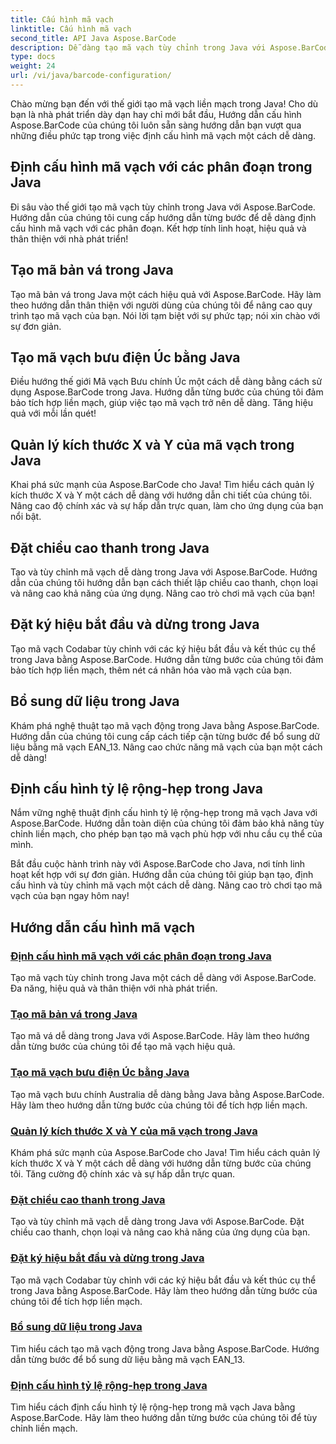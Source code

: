 ```yaml
---
title: Cấu hình mã vạch
linktitle: Cấu hình mã vạch
second_title: API Java Aspose.BarCode
description: Dễ dàng tạo mã vạch tùy chỉnh trong Java với Aspose.BarCode. Tăng cường hiệu quả và sự thân thiện với nhà phát triển với các hướng dẫn linh hoạt của chúng tôi.
type: docs
weight: 24
url: /vi/java/barcode-configuration/
---
```


Chào mừng bạn đến với thế giới tạo mã vạch liền mạch trong Java! Cho dù bạn là nhà phát triển dày dạn hay chỉ mới bắt đầu, Hướng dẫn cấu hình Aspose.BarCode của chúng tôi luôn sẵn sàng hướng dẫn bạn vượt qua những điều phức tạp trong việc định cấu hình mã vạch một cách dễ dàng.

## Định cấu hình mã vạch với các phân đoạn trong Java

Đi sâu vào thế giới tạo mã vạch tùy chỉnh trong Java với Aspose.BarCode. Hướng dẫn của chúng tôi cung cấp hướng dẫn từng bước để dễ dàng định cấu hình mã vạch với các phân đoạn. Kết hợp tính linh hoạt, hiệu quả và thân thiện với nhà phát triển!

## Tạo mã bản vá trong Java

Tạo mã bản vá trong Java một cách hiệu quả với Aspose.BarCode. Hãy làm theo hướng dẫn thân thiện với người dùng của chúng tôi để nâng cao quy trình tạo mã vạch của bạn. Nói lời tạm biệt với sự phức tạp; nói xin chào với sự đơn giản.

## Tạo mã vạch bưu điện Úc bằng Java

Điều hướng thế giới Mã vạch Bưu chính Úc một cách dễ dàng bằng cách sử dụng Aspose.BarCode trong Java. Hướng dẫn từng bước của chúng tôi đảm bảo tích hợp liền mạch, giúp việc tạo mã vạch trở nên dễ dàng. Tăng hiệu quả với mỗi lần quét!

## Quản lý kích thước X và Y của mã vạch trong Java

Khai phá sức mạnh của Aspose.BarCode cho Java! Tìm hiểu cách quản lý kích thước X và Y một cách dễ dàng với hướng dẫn chi tiết của chúng tôi. Nâng cao độ chính xác và sự hấp dẫn trực quan, làm cho ứng dụng của bạn nổi bật.

## Đặt chiều cao thanh trong Java

Tạo và tùy chỉnh mã vạch dễ dàng trong Java với Aspose.BarCode. Hướng dẫn của chúng tôi hướng dẫn bạn cách thiết lập chiều cao thanh, chọn loại và nâng cao khả năng của ứng dụng. Nâng cao trò chơi mã vạch của bạn!

## Đặt ký hiệu bắt đầu và dừng trong Java

Tạo mã vạch Codabar tùy chỉnh với các ký hiệu bắt đầu và kết thúc cụ thể trong Java bằng Aspose.BarCode. Hướng dẫn từng bước của chúng tôi đảm bảo tích hợp liền mạch, thêm nét cá nhân hóa vào mã vạch của bạn.

## Bổ sung dữ liệu trong Java

Khám phá nghệ thuật tạo mã vạch động trong Java bằng Aspose.BarCode. Hướng dẫn của chúng tôi cung cấp cách tiếp cận từng bước để bổ sung dữ liệu bằng mã vạch EAN_13. Nâng cao chức năng mã vạch của bạn một cách dễ dàng!

## Định cấu hình tỷ lệ rộng-hẹp trong Java

Nắm vững nghệ thuật định cấu hình tỷ lệ rộng-hẹp trong mã vạch Java với Aspose.BarCode. Hướng dẫn toàn diện của chúng tôi đảm bảo khả năng tùy chỉnh liền mạch, cho phép bạn tạo mã vạch phù hợp với nhu cầu cụ thể của mình.

Bắt đầu cuộc hành trình này với Aspose.BarCode cho Java, nơi tính linh hoạt kết hợp với sự đơn giản. Hướng dẫn của chúng tôi giúp bạn tạo, định cấu hình và tùy chỉnh mã vạch một cách dễ dàng. Nâng cao trò chơi tạo mã vạch của bạn ngay hôm nay!
## Hướng dẫn cấu hình mã vạch
### [Định cấu hình mã vạch với các phân đoạn trong Java](./configuring-barcode-segments/)
Tạo mã vạch tùy chỉnh trong Java một cách dễ dàng với Aspose.BarCode. Đa năng, hiệu quả và thân thiện với nhà phát triển.
### [Tạo mã bản vá trong Java](./generating-patch-code/)
Tạo mã vá dễ dàng trong Java với Aspose.BarCode. Hãy làm theo hướng dẫn từng bước của chúng tôi để tạo mã vạch hiệu quả.
### [Tạo mã vạch bưu điện Úc bằng Java](./generating-australia-post-barcode/)
Tạo mã vạch bưu chính Australia dễ dàng bằng Java bằng Aspose.BarCode. Hãy làm theo hướng dẫn từng bước của chúng tôi để tích hợp liền mạch.
### [Quản lý kích thước X và Y của mã vạch trong Java](./managing-x-y-dimension-barcode/)
Khám phá sức mạnh của Aspose.BarCode cho Java! Tìm hiểu cách quản lý kích thước X và Y một cách dễ dàng với hướng dẫn từng bước của chúng tôi. Tăng cường độ chính xác và sự hấp dẫn trực quan.
### [Đặt chiều cao thanh trong Java](./setting-bars-height/)
Tạo và tùy chỉnh mã vạch dễ dàng trong Java với Aspose.BarCode. Đặt chiều cao thanh, chọn loại và nâng cao khả năng của ứng dụng của bạn.
### [Đặt ký hiệu bắt đầu và dừng trong Java](./setting-start-stop-symbols/)
Tạo mã vạch Codabar tùy chỉnh với các ký hiệu bắt đầu và kết thúc cụ thể trong Java bằng Aspose.BarCode. Hãy làm theo hướng dẫn từng bước của chúng tôi để tích hợp liền mạch.
### [Bổ sung dữ liệu trong Java](./supplementing-data/)
Tìm hiểu cách tạo mã vạch động trong Java bằng Aspose.BarCode. Hướng dẫn từng bước để bổ sung dữ liệu bằng mã vạch EAN_13.
### [Định cấu hình tỷ lệ rộng-hẹp trong Java](./configuring-wide-narrow-ratio/)
Tìm hiểu cách định cấu hình tỷ lệ rộng-hẹp trong mã vạch Java bằng Aspose.BarCode. Hãy làm theo hướng dẫn từng bước của chúng tôi để tùy chỉnh liền mạch.